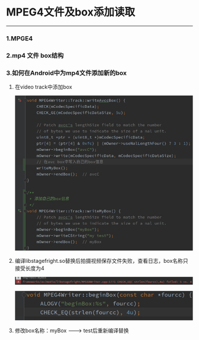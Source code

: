 # MPEG4文件及box添加读取

---

### 1.MPGE4

### 2.mp4 文件 box结构

### 3.如何在Android中为mp4文件添加新的box

1. 在video track中添加box

   ![image-20230928215314766](MPEG4.assets/image-20230928215314766.png)

2. 编译libstagefright.so替换后拍摄视频保存文件失败，查看日志，box名称只接受长度为4

   ![image-20230928220336510](MPEG4.assets/image-20230928220336510.png)

   ![image-20230928220401889](MPEG4.assets/image-20230928220401889.png)

3. 修改box名称：myBox --->  test后重新编译替换